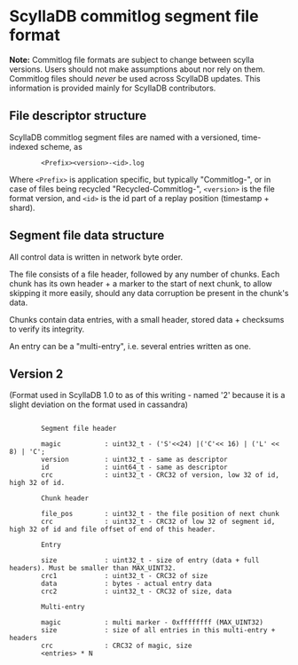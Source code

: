 ScyllaDB commitlog segment file format
======================================

**Note:** Commitlog file formats are subject to change between scylla versions. Users should not make assumptions about nor rely on them.
Commitlog files should *never* be used across ScyllaDB updates. This information is provided mainly for ScyllaDB contributors.

File descriptor structure
-------------------------

ScyllaDB commitlog segment files are named with a versioned, time-indexed scheme, as

```
        <Prefix><version>-<id>.log
```

Where `<Prefix>` is application specific, but typically "Commitlog-", or in case of 
files being recycled "Recycled-Commitlog-", `<version>` is the file format version,
and `<id>` is the id part of a replay position (timestamp + shard).

Segment file data structure
---------------------------

All control data is written in network byte order.

The file consists of a file header, followed by any number of chunks. Each chunk has 
its own header + a marker to the start of next chunk, to allow skipping it more easily,
should any data corruption be present in the chunk's data.

Chunks contain data entries, with a small header, stored data + checksums to verify its integrity.

An entry can be a "multi-entry", i.e. several entries written as one.

Version 2
---------

(Format used in ScyllaDB 1.0 to as of this writing - named '2' because it is a slight deviation on the format used in cassandra)

```

        Segment file header

        magic           : uint32_t - ('S'<<24) |('C'<< 16) | ('L' << 8) | 'C';
        version         : uint32_t - same as descriptor
        id              : uint64_t - same as descriptor
        crc             : uint32_t - CRC32 of version, low 32 of id, high 32 of id. 

        Chunk header

        file_pos        : uint32_t - the file position of next chunk
        crc             : uint32_t - CRC32 of low 32 of segment id, high 32 of id and file offset of end of this header.

        Entry

        size            : uint32_t - size of entry (data + full headers). Must be smaller than MAX_UINT32.
        crc1            : uint32_t - CRC32 of size
        data            : bytes - actual entry data
        crc2            : uint32_t - CRC32 of size, data

        Multi-entry

        magic           : multi marker - 0xffffffff (MAX_UINT32)
        size            : size of all entries in this multi-entry + headers
        crc             : CRC32 of magic, size
        <entries> * N
```
